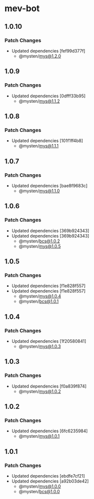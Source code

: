 # mev-bot

## 1.0.10

### Patch Changes

- Updated dependencies [fef99d377f]
  - @mysten/mys@1.2.0

## 1.0.9

### Patch Changes

- Updated dependencies [0dfff33b95]
  - @mysten/mys@1.1.2

## 1.0.8

### Patch Changes

- Updated dependencies [101f1ff4b8]
  - @mysten/mys@1.1.1

## 1.0.7

### Patch Changes

- Updated dependencies [bae8f9683c]
  - @mysten/mys@1.1.0

## 1.0.6

### Patch Changes

- Updated dependencies [369b924343]
- Updated dependencies [369b924343]
  - @mysten/bcs@1.0.2
  - @mysten/mys@1.0.5

## 1.0.5

### Patch Changes

- Updated dependencies [f1e828f557]
- Updated dependencies [f1e828f557]
  - @mysten/mys@1.0.4
  - @mysten/bcs@1.0.1

## 1.0.4

### Patch Changes

- Updated dependencies [1f20580841]
  - @mysten/mys@1.0.3

## 1.0.3

### Patch Changes

- Updated dependencies [f0a839f874]
  - @mysten/mys@1.0.2

## 1.0.2

### Patch Changes

- Updated dependencies [6fc6235984]
  - @mysten/mys@1.0.1

## 1.0.1

### Patch Changes

- Updated dependencies [ebdfe7cf21]
- Updated dependencies [a92b03de42]
  - @mysten/mys@1.0.0
  - @mysten/bcs@1.0.0
